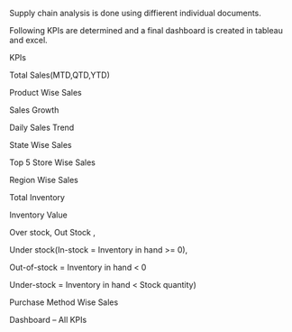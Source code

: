 Supply chain analysis is done
using diffierent individual documents.

Following KPIs are determined and a final dashboard is created in tableau and excel.

KPIs

Total Sales(MTD,QTD,YTD)

Product Wise Sales 
 
Sales Growth 

Daily Sales Trend

State Wise Sales

Top 5 Store Wise Sales 

Region Wise Sales

Total Inventory

Inventory Value

Over stock, Out Stock , 

Under stock(In-stock = Inventory in hand >= 0), 

Out-of-stock = Inventory in hand < 0

Under-stock = Inventory in hand < Stock quantity) 

Purchase Method Wise Sales
 
Dashboard – All KPIs
